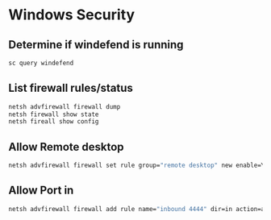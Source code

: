 # Windows Security

## Determine if windefend is running

```bash
sc query windefend
```

## List firewall rules/status

```bash
netsh advfirewall firewall dump
netsh firewall show state
netsh fireall show config
```

## Allow Remote desktop

```bash
netsh advfirewall firewall set rule group="remote desktop" new enable=Yes
```

## Allow Port in

```bash
netsh advfirewall firewall add rule name="inbound 4444" dir=in action=allow protocol=TCP localport=4444
```

